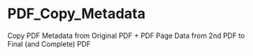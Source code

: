 PDF_Copy_Metadata
=================

Copy PDF Metadata from Original PDF + PDF Page Data from 2nd PDF to Final (and Complete) PDF
